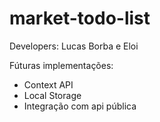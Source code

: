 # market-todo-list
Developers: Lucas Borba e Eloi

Fúturas implementações: 
* Context API
* Local Storage 
* Integração com api pública
